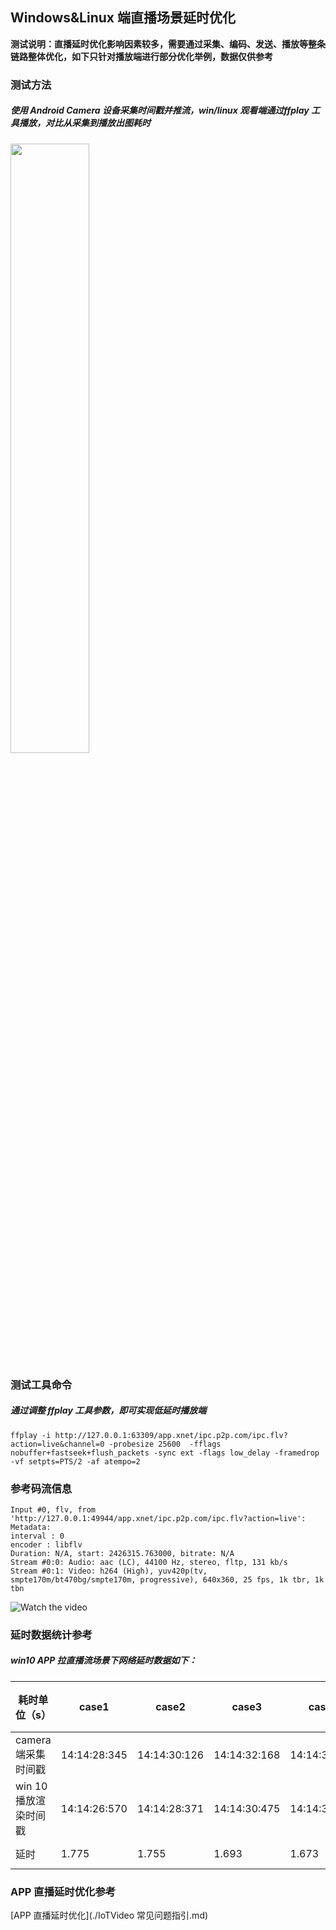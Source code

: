## Windows&Linux 端直播场景延时优化

**测试说明：直播延时优化影响因素较多，需要通过采集、编码、发送、播放等整条链路整体优化，如下只针对播放端进行部分优化举例，数据仅供参考**

### **测试方法**

##### 使用 Android Camera 设备采集时间戳并推流，win/linux 观看端通过ffplay 工具播放，对比从采集到播放出图耗时

<img src="https://github.com/tencentyun/iot-link-ios/wiki/iot_video/video_win_delay_image.png" width = "50%" height = "50%" div align=center />



### **测试工具命令**

##### 通过调整 ffplay 工具参数，即可实现低延时播放端

```
ffplay -i http://127.0.0.1:63309/app.xnet/ipc.p2p.com/ipc.flv?action=live&channel=0 -probesize 25600  -fflags nobuffer+fastseek+flush_packets -sync ext -flags low_delay -framedrop -vf setpts=PTS/2 -af atempo=2
```



### **参考码流信息**

```
Input #0, flv, from 'http://127.0.0.1:49944/app.xnet/ipc.p2p.com/ipc.flv?action=live':
Metadata:
interval : 0
encoder : libflv
Duration: N/A, start: 2426315.763000, bitrate: N/A
Stream #0:0: Audio: aac (LC), 44100 Hz, stereo, fltp, 131 kb/s
Stream #0:1: Video: h264 (High), yuv420p(tv, smpte170m/bt470bg/smpte170m, progressive), 640x360, 25 fps, 1k tbr, 1k tbn
```
![Watch the video](https://github.com/tencentyun/iot-link-ios/wiki/iot_video/video_win_delay_mov.gif)



### **延时数据统计参考**

##### win10 APP 拉直播流场景下网络延时数据如下：

| 耗时单位（s）       | case1        | case2        | case3        | case4        | case5        | case6        | case7        | case8        | case9        | case10       | 耗时平均值   |
|---------------|--------------|--------------|--------------|--------------|--------------|--------------|--------------|--------------|--------------|--------------|---------|
| camera端采集时间戳  | 14:14:28:345 | 14:14:30:126 | 14:14:32:168 | 14:14:33:749 | 14:14:35:105 | 14:14:56:280 | 15:20:32:661 | 15:20:36:657 | 15:20:58:675 | 15:21:02:435 |         |
| win 10播放渲染时间戳 | 14:14:26:570 | 14:14:28:371 | 14:14:30:475 | 14:14:32:076 | 14:14:33:380 | 14:14:54:315 | 15:20:30:318 | 15:20:34:306 | 15:20:56:316 | 15:21:00:086 |         |
| 延时            | 1.775        | 1.755        | 1.693        | 1.673        | 1.725        | 1.965        | 2.343        | 2.351        | 2.359        | 2.349        | 1.998 s |




### **APP 直播延时优化参考**
[APP 直播延时优化](./IoTVideo 常见问题指引.md)
